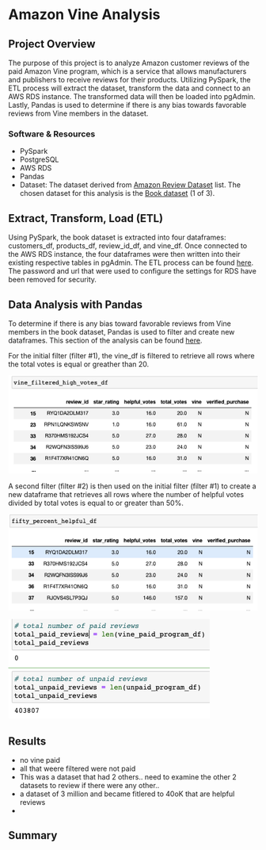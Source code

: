 # Amazon Vine Analysis

## Project Overview
The purpose of this project is to analyze Amazon customer reviews of the paid Amazon Vine program, which is a service that allows manufacturers and publishers to receive reviews for their products. Utilizing PySpark, the ETL process will extract the dataset, transform the data and connect to an AWS RDS instance.  The transformed data will then be loaded into pgAdmin.  Lastly, Pandas is used to determine if there is any bias towards favorable reviews from Vine members in the dataset.  

### Software & Resources
-	PySpark
-	PostgreSQL
-	AWS RDS
-	Pandas
-	Dataset: The dataset derived from 
[Amazon Review Dataset](https://s3.amazonaws.com/amazon-reviews-pds/tsv/index.txt) list. The chosen dataset for this analysis is the [Book dataset](https://s3.amazonaws.com/amazon-reviews-pds/tsv/amazon_reviews_us_Books_v1_02.tsv.gz!) (1 of 3).

## Extract, Transform, Load (ETL)
Using PySpark, the book dataset is extracted into four dataframes: customers_df, products_df, review_id_df, and vine_df. Once connected to the AWS RDS instance, the four dataframes were then written into their existing respective tables in pgAdmin. The ETL process can be found [here](https://github.com/retroxsky06/Amazon_Vine_Analysis/blob/main/Amazon_Reviews_ETL.ipynb). The password and url that were used to configure the settings for RDS have been removed for security.

## Data Analysis with Pandas
To determine if there is any bias toward favorable reviews from Vine members in the book dataset, Pandas is used to filter and create new dataframes.  This section of the analysis can be found [here](https://github.com/retroxsky06/Amazon_Vine_Analysis/blob/main/Vine_Review_Analysis.ipynb).  

For the initial filter (filter #1), the vine_df is filtered to retrieve all rows where the total votes is equal or greather than 20.

![fig1](https://github.com/retroxsky06/Amazon_Vine_Analysis/blob/main/images/filtered_df.png)

A second filter (filter #2) is then used on the initial filter (filter #1) to create a new dataframe that retrieves all rows where
the number of helpful votes divided by total votes is equal to or greater than 50%.

![fig2](https://github.com/retroxsky06/Amazon_Vine_Analysis/blob/main/images/fifty_percent_helpful_df.png)


![fig3](https://github.com/retroxsky06/Amazon_Vine_Analysis/blob/main/images/totals_reviews.png)
## Results

- no vine paid
-  all that weere filtered were not paid
- This was a dataset that had 2 others.. need to examine the other 2 datasets to review if there were any other..
- a dataset of 3 million and became fitlered to 40oK that are helpful reviews
- 

## Summary



